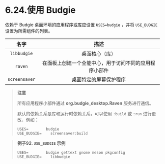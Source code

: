# 6.24.使用 Budgie

依赖于 Budgie 桌面环境的应用程序或库应设置 `USES=budgie` ，并将 `USE_BUDGIE` 设置为所需组件的列表。

| 名字            | 描述                          |
|:-------------:|:---------------------------:|
| `libbudgie`   | 桌面核心（库）                     |
| `raven`       | 在面板上创建一个全能中心，用于访问不同的应用程序小部件 |
| `screensaver` | 桌面特定的屏幕保护程序                 |

> **注意**
> 
> 所有应用程序小部件通过 **org.budgie_desktop.Raven** 服务进行通信。
> 
> 默认的依赖关系是库和运行时依赖关系，可以使用 `:build` 或 `:run` 进行更改，例如：
> 
> ```shell-session
> USES=        budgie
> USE_BUDGIE=    screensaver:build
> ```

> **例子92. `USE_BUDGIE` 示例**
> 
> ```shell-session
> USES=        budgie gettext gnome meson pkgconfig
> USE_BUDGIE=    libbudgie
> ```

